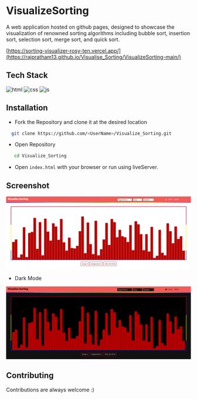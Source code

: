 # VisualizeSorting

 A web application hosted on github pages, designed to showcase the visualization of renowned sorting algorithms including bubble sort, insertion sort, selection sort, merge sort, and quick sort.

 [https://sorting-visualizer-rosy-ten.vercel.app/](https://rajpratham13.github.io/Visualise_Sorting/VisualizeSorting-main/)

## Tech Stack

 ![html](https://img.shields.io/badge/HTML-239120?style=for-the-badge&logo=html5&logoColor=white) ![css](https://img.shields.io/badge/CSS-E34F26?&style=for-the-badge&logo=css3&logoColor=white) ![js](https://img.shields.io/badge/JavaScript-F7DF1E?style=for-the-badge&logo=javascript&logoColor=black)


## Installation

- Fork the Repository and clone it at the desired location

```bash
  git clone https://github.com/<UserName>/Visualize_Sorting.git
```
- Open Repository
```bash 
   cd Visualize_Sorting
```
- Open `index.html` with your browser or run using liveServer.

## Screenshot
![Visualize Sorting](./images/screenshot.png)
- Dark Mode
  
![Visualize Sorting](./images/screenshot-dark.png)


## Contributing

Contributions are always welcome :)



